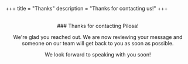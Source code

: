 +++
title = "Thanks"
description = "Thanks for contacting us!"
+++

<center>
<br>
### Thanks for contacting Pilosa!
<br>

We're glad you reached out. We are now reviewing your message and someone on our team will get back to you as soon as possible.

We look forward to speaking with you soon!
</center>
<br>
